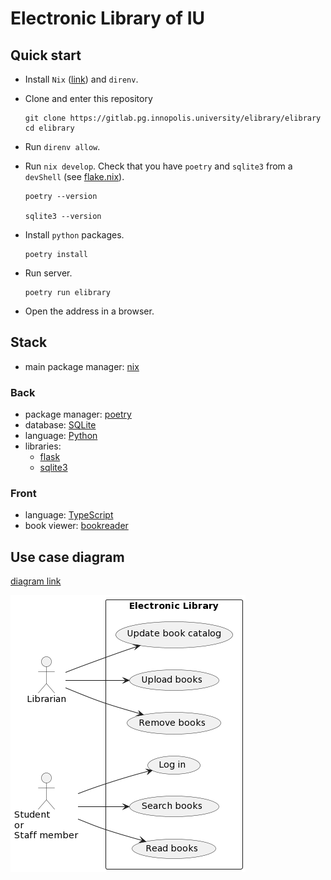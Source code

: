 # Electronic Library of IU

## Quick start

- Install `Nix` ([link](https://github.com/deemp/flakes/blob/main/README/InstallNix.md#install-nix)) and `direnv`.

- Clone and enter this repository

    ```console
    git clone https://gitlab.pg.innopolis.university/elibrary/elibrary
    cd elibrary
    ```

- Run `direnv allow`.

- Run `nix develop`. Check that you have `poetry` and `sqlite3` from a `devShell` (see [flake.nix](./flake.nix)).

    ```console
    poetry --version

    sqlite3 --version
    ```

- Install `python` packages.

    ```console
    poetry install
    ```

- Run server.

    ```console
    poetry run elibrary
    ```

- Open the address in a browser.

## Stack

- main package manager: [nix](https://nixos.org/manual/nix/unstable/introduction)

### Back

- package manager: [poetry](https://python-poetry.org/docs/)
- database: [SQLite](https://www.sqlite.org/index.html)
- language: [Python](https://www.python.org/)
- libraries:
  - [flask](https://flask.palletsprojects.com/en/3.0.x/)
  - [sqlite3](https://docs.python.org/3/library/sqlite3.html)

### Front

- language: [TypeScript](https://www.typescriptlang.org/)
- book viewer: [bookreader](https://github.com/internetarchive/bookreader)

## Use case diagram

[diagram link](https://www.plantuml.com/plantuml/uml/PP2zRiCm38HtFWNXFKFpax48K7JBL2DR5bgY7Q6IM51qWQBeknTrXC1snxllT2BkL8pKnXGXSczeWXg6cw4Foiw2P21dejYSGwUaWNA3L31MzS2jZPwpNRFeDRT6VO-9KySwnSkTmbydvI4oDg-HdQdauF1U_TNWDo2EXHqLnkRouSaOEv5tT6GKPPYwBYzForWKybEiLBwTypTEyiaBlflpimmOSYNxEMcPrDqMBm_BvjM_H_W1U2o3cytpTEpQsVvpTW1reMhiL_gmqaSuSVPZYhy0)

![diagram](./README/use_case_diagram.png)

<!-- ## Legacy sections below

## Getting started

To make it easy for you to get started with GitLab, here's a list of recommended next steps.

Already a pro? Just edit this README.md and make it your own. Want to make it easy? [Use the template at the bottom](#editing-this-readme)!

## Add your files

- [ ] [Create](https://docs.gitlab.com/ee/user/project/repository/web_editor.html#create-a-file) or [upload](https://docs.gitlab.com/ee/user/project/repository/web_editor.html#upload-a-file) files
- [ ] [Add files using the command line](https://docs.gitlab.com/ee/gitlab-basics/add-file.html#add-a-file-using-the-command-line) or push an existing Git repository with the following command:

```
cd existing_repo
git remote add origin https://gitlab.pg.innopolis.university/elibrary/demo.git
git branch -M main
git push -uf origin main
```

## Integrate with your tools

- [ ] [Set up project integrations](https://gitlab.pg.innopolis.university/elibrary/demo/-/settings/integrations)

## Collaborate with your team

- [ ] [Invite team members and collaborators](https://docs.gitlab.com/ee/user/project/members/)
- [ ] [Create a new merge request](https://docs.gitlab.com/ee/user/project/merge_requests/creating_merge_requests.html)
- [ ] [Automatically close issues from merge requests](https://docs.gitlab.com/ee/user/project/issues/managing_issues.html#closing-issues-automatically)
- [ ] [Enable merge request approvals](https://docs.gitlab.com/ee/user/project/merge_requests/approvals/)
- [ ] [Automatically merge when pipeline succeeds](https://docs.gitlab.com/ee/user/project/merge_requests/merge_when_pipeline_succeeds.html)

## Test and Deploy

Use the built-in continuous integration in GitLab.

- [ ] [Get started with GitLab CI/CD](https://docs.gitlab.com/ee/ci/quick_start/index.html)
- [ ] [Analyze your code for known vulnerabilities with Static Application Security Testing(SAST)](https://docs.gitlab.com/ee/user/application_security/sast/)
- [ ] [Deploy to Kubernetes, Amazon EC2, or Amazon ECS using Auto Deploy](https://docs.gitlab.com/ee/topics/autodevops/requirements.html)
- [ ] [Use pull-based deployments for improved Kubernetes management](https://docs.gitlab.com/ee/user/clusters/agent/)
- [ ] [Set up protected environments](https://docs.gitlab.com/ee/ci/environments/protected_environments.html)

***

# Editing this README

When you're ready to make this README your own, just edit this file and use the handy template below (or feel free to structure it however you want - this is just a starting point!). Thank you to [makeareadme.com](https://www.makeareadme.com/) for this template.

## Suggestions for a good README

Every project is different, so consider which of these sections apply to yours. The sections used in the template are suggestions for most open source projects. Also keep in mind that while a README can be too long and detailed, too long is better than too short. If you think your README is too long, consider utilizing another form of documentation rather than cutting out information.

## Name

Choose a self-explaining name for your project.

## Description

Let people know what your project can do specifically. Provide context and add a link to any reference visitors might be unfamiliar with. A list of Features or a Background subsection can also be added here. If there are alternatives to your project, this is a good place to list differentiating factors.

## Badges

On some READMEs, you may see small images that convey metadata, such as whether or not all the tests are passing for the project. You can use Shields to add some to your README. Many services also have instructions for adding a badge.

## Visuals

Depending on what you are making, it can be a good idea to include screenshots or even a video (you'll frequently see GIFs rather than actual videos). Tools like ttygif can help, but check out Asciinema for a more sophisticated method.

## Installation

Within a particular ecosystem, there may be a common way of installing things, such as using Yarn, NuGet, or Homebrew. However, consider the possibility that whoever is reading your README is a novice and would like more guidance. Listing specific steps helps remove ambiguity and gets people to using your project as quickly as possible. If it only runs in a specific context like a particular programming language version or operating system or has dependencies that have to be installed manually, also add a Requirements subsection.

## Usage

Use examples liberally, and show the expected output if you can. It's helpful to have inline the smallest example of usage that you can demonstrate, while providing links to more sophisticated examples if they are too long to reasonably include in the README.

## Support

Tell people where they can go to for help. It can be any combination of an issue tracker, a chat room, an email address, etc.

## Roadmap

If you have ideas for releases in the future, it is a good idea to list them in the README.

## Contributing

State if you are open to contributions and what your requirements are for accepting them.

For people who want to make changes to your project, it's helpful to have some documentation on how to get started. Perhaps there is a script that they should run or some environment variables that they need to set. Make these steps explicit. These instructions could also be useful to your future self.

You can also document commands to lint the code or run tests. These steps help to ensure high code quality and reduce the likelihood that the changes inadvertently break something. Having instructions for running tests is especially helpful if it requires external setup, such as starting a Selenium server for testing in a browser.

## Authors and acknowledgment

Show your appreciation to those who have contributed to the project.

## License

For open source projects, say how it is licensed.

## Project status

If you have run out of energy or time for your project, put a note at the top of the README saying that development has slowed down or stopped completely. Someone may choose to fork your project or volunteer to step in as a maintainer or owner, allowing your project to keep going. You can also make an explicit request for maintainers. -->

